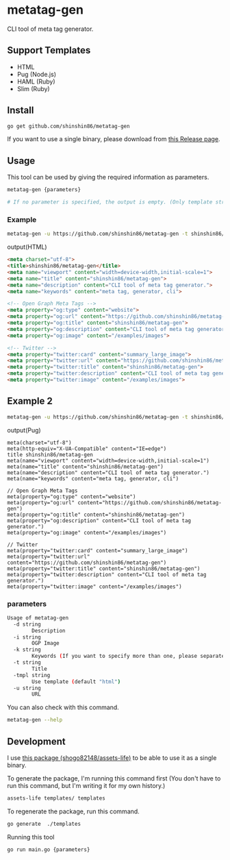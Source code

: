 # metatag-gen

CLI tool of meta tag generator.



## Support Templates

* HTML
* Pug (Node.js)
* HAML (Ruby)
* Slim (Ruby)



## Install

```bash
go get github.com/shinshin86/metatag-gen
```

If you want to use a single binary, please download from [this Release page](https://github.com/shinshin86/metatag-gen/releases).

## Usage

This tool can be used by giving the required information as parameters.

```bash
metatag-gen {parameters}

# If no parameter is specified, the output is empty. (Only template strings.)
```



### Example

```bash
metatag-gen -u https://github.com/shinshin86/metatag-gen -t shinshin86/metatag-gen -d "CLI tool of meta tag generator." -k "meta tag, generator, cli" -i "/examples/images"
```

output(HTML)

```html
<meta charset="utf-8">
<title>shinshin86/metatag-gen</title>
<meta name="viewport" content="width=device-width,initial-scale=1">
<meta name="title" content="shinshin86/metatag-gen">
<meta name="description" content="CLI tool of meta tag generator.">
<meta name="keywords" content="meta tag, generator, cli">

<!-- Open Graph Meta Tags -->
<meta property="og:type" content="website">
<meta property="og:url" content="https://github.com/shinshin86/metatag-gen">
<meta property="og:title" content="shinshin86/metatag-gen">
<meta property="og:description" content="CLI tool of meta tag generator.">
<meta property="og:image" content="/examples/images">

<!-- Twitter -->
<meta property="twitter:card" content="summary_large_image">
<meta property="twitter:url" content="https://github.com/shinshin86/metatag-gen">
<meta property="twitter:title" content="shinshin86/metatag-gen">
<meta property="twitter:description" content="CLI tool of meta tag generator.">
<meta property="twitter:image" content="/examples/images">
```



## Example 2

```bash
metatag-gen -u https://github.com/shinshin86/metatag-gen -t shinshin86/metatag-gen -d "CLI tool of meta tag generator." -k "meta tag, generator, cli" -i "/examples/images" -tmpl="pug"
```

output(Pug)

```pug
meta(charset="utf-8")
meta(http-equiv="X-UA-Compatible" content="IE=edge")
title shinshin86/metatag-gen
meta(name="viewport" content="width=device-width,initial-scale=1")
meta(name="title" content="shinshin86/metatag-gen")
meta(name="description" content="CLI tool of meta tag generator.")
meta(name="keywords" content="meta tag, generator, cli")

// Open Graph Meta Tags
meta(property="og:type" content="website")
meta(property="og:url" content="https://github.com/shinshin86/metatag-gen")
meta(property="og:title" content="shinshin86/metatag-gen")
meta(property="og:description" content="CLI tool of meta tag generator.")
meta(property="og:image" content="/examples/images")

// Twitter
meta(property="twitter:card" content="summary_large_image")
meta(property="twitter:url" content="https://github.com/shinshin86/metatag-gen")
meta(property="twitter:title" content="shinshin86/metatag-gen")
meta(property="twitter:description" content="CLI tool of meta tag generator.")
meta(property="twitter:image" content="/examples/images")
```



### parameters

```bash
Usage of metatag-gen
  -d string
    	Description
  -i string
    	OGP Image
  -k string
    	Keywords (If you want to specify more than one, please separate them with a comma.)
  -t string
    	Title
  -tmpl string
    	Use template (default "html")
  -u string
    	URL
```



You can also check with this command.

```bash
metatag-gen --help
```



## Development

I use [this package (shogo82148/assets-life)](https://github.com/shogo82148/assets-life) to be able to use it as a single binary.



To generate the package, I'm running this command first
(You don't have to run this command, but I'm writing it for my own history.)

```bash
assets-life templates/ templates
```



To regenerate the package, run this command.

```bash
go generate  ./templates
```



Running this tool

```bash
go run main.go {parameters}
```

